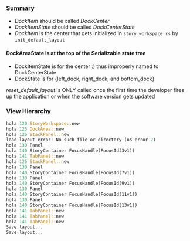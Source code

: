 
### Summary

- *DockItem* should be called *DockCenter*
- *DockItemState* should be called *DockCenterState*
- *DockItem* is the center that gets initialized in `story_workspace.rs` by `init_default_layout`

#### DockAreaState is at the top of the Serializable state tree

- DockItemState is for the center :) thus improperly named to DockCenterState
- DockState is for {left_dock, right_dock, and bottom_dock}

*reset_default_layout* is ONLY called once the first time the developer
fires up the application or when the software version gets updated

### View Hierarchy

```rust
hola 120 StoryWorkspace::new
hola 125 DockArea::new
hola 126 StackPanel::new
load layout error: No such file or directory (os error 2)
hola 130 Panel
hola 140 StoryContainer FocusHandle(FocusId(3v1))
hola 141 TabPanel::new
hola 126 StackPanel::new
hola 130 Panel
hola 140 StoryContainer FocusHandle(FocusId(7v1))
hola 130 Panel
hola 140 StoryContainer FocusHandle(FocusId(9v1))
hola 130 Panel
hola 140 StoryContainer FocusHandle(FocusId(11v1))
hola 130 Panel
hola 140 StoryContainer FocusHandle(FocusId(13v1))
hola 141 TabPanel::new
hola 141 TabPanel::new
hola 141 TabPanel::new
Save layout...
Save layout...
```
